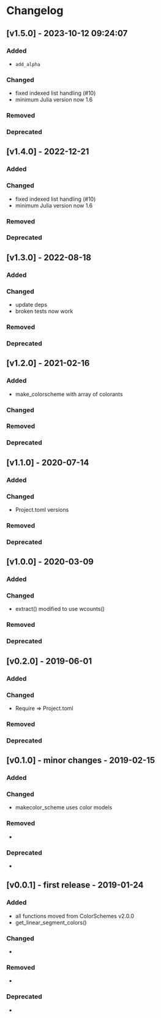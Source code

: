 # Changelog

## [v1.5.0] - 2023-10-12 09:24:07

### Added

- `add_alpha`

### Changed

- fixed indexed list handling (#10)
- minimum Julia version now 1.6

### Removed

### Deprecated

## [v1.4.0] - 2022-12-21

### Added

### Changed

- fixed indexed list handling (#10)
- minimum Julia version now 1.6

### Removed

### Deprecated

## [v1.3.0] - 2022-08-18

### Added

### Changed

- update deps
- broken tests now work

### Removed

### Deprecated

## [v1.2.0] - 2021-02-16

### Added

- make_colorscheme with array of colorants

### Changed

### Removed

### Deprecated

## [v1.1.0] - 2020-07-14

### Added

### Changed

- Project.toml versions

### Removed

### Deprecated

## [v1.0.0] - 2020-03-09

### Added

### Changed

- extract() modified to use wcounts()

### Removed

### Deprecated

## [v0.2.0] - 2019-06-01

### Added

### Changed

- Require => Project.toml

### Removed

### Deprecated

## [v0.1.0] - minor changes - 2019-02-15

### Added

### Changed

- makecolor_scheme uses color models

### Removed

-

### Deprecated

-

## [v0.0.1] - first release - 2019-01-24

### Added

- all functions moved from ColorSchemes v2.0.0
- get_linear_segment_colors()

### Changed

-

### Removed

-

### Deprecated

-
